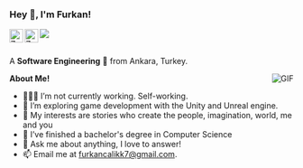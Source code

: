 <h3 title="hehehe"> Hey 👋, I'm Furkan!</h3>

<a href="https://www.linkedin.com/in/furkancalik/">
  <img align="left" alt="Zamran's LinkdeIn" width="24px" src="https://cdn.jsdelivr.net/npm/simple-icons@v3/icons/linkedin.svg" />
</a>
<a href="https://www.instagram.com/cirkin_panda_yavrusu/">
  <img align="left" alt="Zamran's Instagram" width="24px" src="https://cdn.jsdelivr.net/npm/simple-icons@v3/icons/instagram.svg" />
</a>
<img src="https://komarev.com/ghpvc/?username=ZamranxD&color=blueviolet" align="left">



<br />
<br />

A **Software Engineering** 🚀 from Ankara, Turkey.

<img align="right" alt="GIF" src="[https://i.pinimg.com/originals/e4/26/70/e426702edf874b181aced1e2fa5c6cde.gif](https://raw.githubusercontent.com/AVS1508/AVS1508/master/assets/Night-Coding.gif)" />

**About Me!**

- 👨🏽‍💻 I’m not currently working. Self-working.
- 🌱 I’m exploring game development with the Unity and Unreal engine.
- 🤔 My interests are stories who create the people, imagination, world, me and you
- 💼 I’ve finished a bachelor's degree in Computer Science
- 💬 Ask me about anything, I love to answer!
- 📫 Email me at [furkancalikk7@gmail.com](mailto:furkancalikk7@gmail.com).
